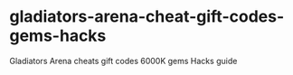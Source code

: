 # gladiators-arena-cheat-gift-codes-gems-hacks
Gladiators Arena cheats gift codes 6000K gems Hacks guide
